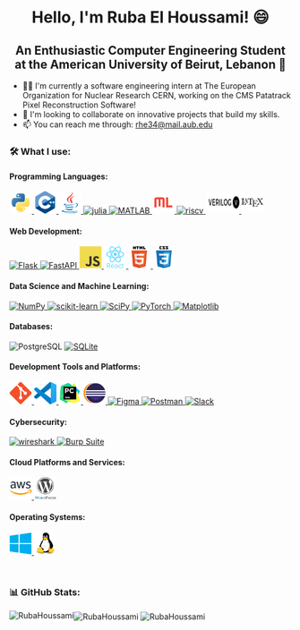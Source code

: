 <div align="center">
  
# Hello, I'm Ruba El Houssami! 😄

## An Enthusiastic Computer Engineering Student at the American University of Beirut, Lebanon 🌱

</div>


- 👩‍💻 I'm currently a software engineering intern at The European Organization for Nuclear Research CERN, working on the CMS Patatrack Pixel Reconstruction Software!
- 🤝 I'm looking to collaborate on innovative projects that build my skills.
- 📫 You can reach me through: [rhe34@mail.aub.edu](mailto:rhe34@mail.aub.edu)

<h3 align="left">🛠️ What I use:</h3>

<h4 align="left">Programming Languages:</h4>
<p align="left">
<a href="https://www.python.org" target="_blank" rel="noreferrer">
  <img src="https://raw.githubusercontent.com/devicons/devicon/master/icons/python/python-original.svg" alt="Python" width="40" height="40"/>
</a>
<a href="https://www.w3schools.com/cpp/" target="_blank" rel="noreferrer">
  <img src="https://raw.githubusercontent.com/devicons/devicon/master/icons/cplusplus/cplusplus-original.svg" alt="C++" width="40" height="40"/>
</a>
<a href="https://www.java.com" target="_blank" rel="noreferrer">
  <img src="https://raw.githubusercontent.com/devicons/devicon/master/icons/java/java-original.svg" alt="Java" width="40" height="40"/>
</a>
<a href="https://julialang.org/" target="_blank" rel="noreferrer">
  <img src="https://www.svgrepo.com/show/376330/julia.svg" alt="julia" width="40" height="40"/>
</a>
<a href="https://www.mathworks.com/products/matlab.html" target="_blank" rel="noreferrer">
  <img src="https://upload.wikimedia.org/wikipedia/commons/thumb/2/21/Matlab_Logo.png/800px-Matlab_Logo.png" alt="MATLAB" width="40" height="40"/>
</a>
<a href="https://smlfamily.github.io/" target="_blank" rel="noreferrer">
  <img src="https://raw.githubusercontent.com/PKief/vscode-material-icon-theme/main/icons/sml.svg" alt="Standard ML" width="40" height="40"/>
</a>
<a href="https://riscv.org/" target="_blank" rel="noreferrer"> 
  <img src="https://riscv.org/wp-content/uploads/2020/06/riscv-color.svg" alt="riscv" width="60" height="40"/>
</a>
<a href="https://ieeexplore.ieee.org/document/10458102" target="_blank" rel="noreferrer">
  <img src="https://raw.githubusercontent.com/Verilog-Solutions/.github/main/assets/verilog-logo.svg" alt="Verilog" width="60" height="40"/>
</a>
<a href="https://www.latex-project.org/" target="_blank" rel="noreferrer">
  <img src="https://raw.githubusercontent.com/devicons/devicon/master/icons/latex/latex-original.svg" alt="LaTeX" width="40" height="40"/>
</a>
</p>

<h4 align="left">Web Development:</h4>
<p align="left">
<a href="https://flask.palletsprojects.com/" target="_blank" rel="noreferrer">
  <img src="https://upload.wikimedia.org/wikipedia/commons/3/3c/Flask_logo.svg" alt="Flask" width="60" height="40"/>
</a>
<a href="https://fastapi.tiangolo.com/" target="_blank" rel="noreferrer">
  <img src="https://fastapi.tiangolo.com/img/logo-margin/logo-teal.svg" alt="FastAPI" width="60" height="40"/>
</a>
<a href="https://www.javascript.com" target="_blank" rel="noreferrer">
  <img src="https://raw.githubusercontent.com/devicons/devicon/master/icons/javascript/javascript-original.svg" alt="JavaScript" width="40" height="40"/>
</a>
<a href="https://reactjs.org/" target="_blank" rel="noreferrer">
  <img src="https://raw.githubusercontent.com/devicons/devicon/master/icons/react/react-original-wordmark.svg" alt="React" width="40" height="40"/>
</a>
<a href="https://www.w3.org/html/" target="_blank" rel="noreferrer">
  <img src="https://raw.githubusercontent.com/devicons/devicon/master/icons/html5/html5-original-wordmark.svg" alt="HTML5" width="40" height="40"/>
</a>
<a href="https://www.w3schools.com/css/" target="_blank" rel="noreferrer">
  <img src="https://raw.githubusercontent.com/devicons/devicon/master/icons/css3/css3-original-wordmark.svg" alt="CSS3" width="40" height="40"/>
</a>
</p>

<h4 align="left">Data Science and Machine Learning:</h4>
<p align="left">
<a href="https://numpy.org/" target="_blank" rel="noreferrer">
  <img src="https://upload.wikimedia.org/wikipedia/commons/3/31/NumPy_logo_2020.svg" alt="NumPy" width="60" height="40"/>
</a>
<a href="https://scikit-learn.org/" target="_blank" rel="noreferrer">
  <img src="https://upload.wikimedia.org/wikipedia/commons/0/05/Scikit_learn_logo_small.svg" alt="scikit-learn" width="40" height="40" />
</a>
<a href="https://scipy.org/" target="_blank" rel="noreferrer">
  <img src="https://upload.wikimedia.org/wikipedia/commons/b/b2/SCIPY_2.svg" alt="SciPy" width="40" height="40" />
</a>
<a href="https://pytorch.org/" target="_blank" rel="noreferrer">
  <img src="https://upload.wikimedia.org/wikipedia/commons/9/96/Pytorch_logo.png" alt="PyTorch" width="100" height="40" />
</a>
<a href="https://matplotlib.org/" target="_blank" rel="noreferrer">
  <img src="https://upload.wikimedia.org/wikipedia/commons/8/84/Matplotlib_icon.svg" alt="Matplotlib" width="40" height="40" />
</a>
</p>

<h4 align="left">Databases:</h4>
<p alighn="left>
<a href="https://www.postgresql.org/" target="_blank" rel="noreferrer">
  <img src="https://upload.wikimedia.org/wikipedia/commons/2/29/Postgresql_elephant.svg" alt="PostgreSQL" width="40" height="40"/>
</a>
<a href="https://www.sqlite.org/" target="_blank" rel="noreferrer">
  <img src="https://www.vectorlogo.zone/logos/sqlite/sqlite-icon.svg" alt="SQLite" width="40" height="40"/>
</a>
</p>


<h4 align="left">Development Tools and Platforms:</h4>
<p align="left">
<a href="https://git-scm.com/" target="_blank" rel="noreferrer">
  <img src="https://raw.githubusercontent.com/devicons/devicon/master/icons/git/git-original.svg" alt="Git" width="40" height="40"/>
</a>
<a href="https://code.visualstudio.com/" target="_blank" rel="noreferrer">
  <img src="https://raw.githubusercontent.com/devicons/devicon/master/icons/vscode/vscode-original.svg" alt="VS Code" width="40" height="40"/>
</a>
<a href="https://www.jetbrains.com/pycharm/" target="_blank" rel="noreferrer">
  <img src="https://raw.githubusercontent.com/devicons/devicon/master/icons/pycharm/pycharm-original.svg" alt="PyCharm" width="40" height="40" />
</a>
<a href="https://www.eclipse.org/" target="_blank" rel="noreferrer">
  <img src="https://raw.githubusercontent.com/devicons/devicon/master/icons/eclipse/eclipse-original.svg" alt="Eclipse" width="40" height="40"/>
</a>
<a href="https://www.figma.com/" target="_blank" rel="noreferrer">
  <img src="https://www.vectorlogo.zone/logos/figma/figma-icon.svg" alt="Figma" width="40" height="40"/>
</a>
<a href="https://www.postman.com/" target="_blank" rel="noreferrer">
  <img src="https://upload.wikimedia.org/wikipedia/commons/c/c2/Postman_%28software%29.png" alt="Postman" width="100" height="40"/>
</a>
<a href="https://slack.com/" target="_blank" rel="noreferrer">
  <img src="https://a.slack-edge.com/80588/marketing/img/icons/icon_slack_hash_colored.png" alt="Slack" width="40" height="40"/>
</a>
</p>

<h4 align="left">Cybersecurity:</h4>
<p align="left">
<a href="https://www.wireshark.org/" target="_blank" rel="noreferrer">
  <img src="https://www.wireshark.org/assets/img/wireshark-logo.png" alt="wireshark" width="70" height="40"/>
</a>
<a href="https://portswigger.net/burp" target="_blank" rel="noreferrer">
  <img src="https://www.svgrepo.com/show/454430/burpsuite-security-software.svg" alt="Burp Suite" width="40" height="40" />
</a>
</p>

<h4 align="left">Cloud Platforms and Services:</h4>
<p align="left">
<a href="https://aws.amazon.com/" target="_blank" rel="noreferrer">
  <img src="https://raw.githubusercontent.com/devicons/devicon/master/icons/amazonwebservices/amazonwebservices-original-wordmark.svg" alt="AWS" width="40" height="40"/>
</a>
<a href="https://wordpress.org/" target="_blank" rel="noreferrer">
  <img src="https://raw.githubusercontent.com/devicons/devicon/master/icons/wordpress/wordpress-original.svg" alt="WordPress" width="40" height="40"/>
</a>
</p>

<h4 align="left">Operating Systems:</h4>
<p align="left">
<a href="https://www.microsoft.com/windows/" target="_blank" rel="noreferrer">
  <img src="https://raw.githubusercontent.com/devicons/devicon/master/icons/windows8/windows8-original.svg" alt="Windows" width="40" height="40"/>
</a>
<a href="https://www.linux.org/" target="_blank" rel="noreferrer">
  <img src="https://raw.githubusercontent.com/devicons/devicon/master/icons/linux/linux-original.svg" alt="Linux" width="40" height="40"/>
</a>
</p>

</br>
<h3 align="left">📊 GitHub Stats:</h3>
<p align="left">
  <img align="left" src="https://github-readme-stats.vercel.app/api/top-langs?username=RubaHoussami&show_icons=true&locale=en&layout=compact"alt="RubaHoussami"/>
  <img align="center" src="https://github-readme-stats.vercel.app/api?username=RubaHoussami&show_icons=true&locale=en" alt="RubaHoussami"/>
  <img align="center" src="https://github-readme-streak-stats.herokuapp.com/?user=RubaHoussami&" alt="RubaHoussami"/>
</p>
